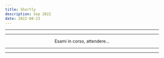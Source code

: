 ```yaml
---
title: Shortly
description: Sep 2022
date: 2022-08-23
---
```


---
---

<div align="center">Esami in corso, attendere...</div>

---
---
